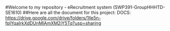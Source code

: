 #Welcome to my repository - eRecruitment system (SWP391-GroupHHHTD-SE1610)
##Here are all the document for this project:
 DOCS: https://drive.google.com/drive/folders/1lle5n-fplYqaIrkXdDUnMlAmXM2jY5Tq?usp=sharing
